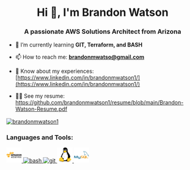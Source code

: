 ###

<h1 align="center">Hi 👋, I'm Brandon Watson</h1>
<h3 align="center">A passionate AWS Solutions Architect from Arizona</h3>

- 🌱 I’m currently learning **GIT, Terraform, and BASH**

- 📫 How to reach me: **brandonmwatso@gmail.com**

- 📄 Know about my experiences: [https://www.linkedin.com/in/brandonmwatson1/](https://www.linkedin.com/in/brandonmwatson1/)
- 👨‍💻 See my resume: https://github.com/brandonmwatson1/resume/blob/main/Brandon-Watson-Resume.pdf

<p align="left">
<a href="https://linkedin.com/in/brandonmwatson1" target="blank"><img align="center" src="https://raw.githubusercontent.com/rahuldkjain/github-profile-readme-generator/master/src/images/icons/Social/linked-in-alt.svg" alt="brandonmwatson1" height="30" width="40" /></a>
</p>

<h3 align="left">Languages and Tools:</h3>
<p align="left"> <a href="https://aws.amazon.com" target="_blank"> <img src="https://raw.githubusercontent.com/devicons/devicon/master/icons/amazonwebservices/amazonwebservices-original-wordmark.svg" alt="aws" width="40" height="40"/> </a> <a href="https://www.gnu.org/software/bash/" target="_blank"> <img src="https://www.vectorlogo.zone/logos/gnu_bash/gnu_bash-icon.svg" alt="bash" width="40" height="40"/> </a> <a href="https://git-scm.com/" target="_blank"> <img src="https://www.vectorlogo.zone/logos/git-scm/git-scm-icon.svg" alt="git" width="40" height="40"/> </a> <a href="https://www.linux.org/" target="_blank"> <img src="https://raw.githubusercontent.com/devicons/devicon/master/icons/linux/linux-original.svg" alt="linux" width="40" height="40"/> </a> <a href="https://www.mysql.com/" target="_blank"> <img src="https://raw.githubusercontent.com/devicons/devicon/master/icons/mysql/mysql-original-wordmark.svg" alt="mysql" width="40" height="40"/> </a> </p>


<!--
